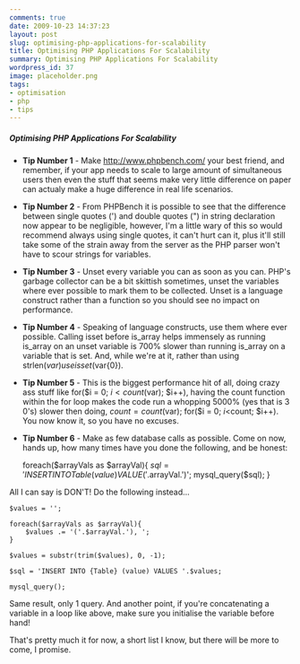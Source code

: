 ```yaml
---
comments: true
date: 2009-10-23 14:37:23
layout: post
slug: optimising-php-applications-for-scalability
title: Optimising PHP Applications For Scalability
summary: Optimising PHP Applications For Scalability
wordpress_id: 37
image: placeholder.png
tags:
- optimisation
- php
- tips
---
```


#####  Optimising PHP Applications For Scalability

- **Tip Number 1** - Make http://www.phpbench.com/ your best friend, and remember, if your app needs to scale to large amount of simultaneous users then even the stuff that seems make very little difference on paper can actualy make a huge difference in real life scenarios.
- **Tip Number 2** - From PHPBench it is possible to see that the difference between single quotes (') and double quotes (") in string declaration now appear to be negligible, however, I'm a little wary of this so would recommend always using single quotes, it can't hurt can it, plus it'll still take some of the strain away from the server as the PHP parser won't have to scour strings for variables.
- **Tip Number 3** - Unset every variable you can as soon as you can. PHP's garbage collector can be a bit skittish sometimes, unset the variables where ever possible to mark them to be collected. Unset is a language construct rather than a function so you should see no impact on performance.
- **Tip Number 4** - Speaking of language constructs, use them where ever possible. Calling isset before is_array helps immensely as running is_array on an unset variable is 700% slower than running is_array on a variable that is set. And, while we're at it, rather than using strlen($var) use isset($var{0}).
- **Tip Number 5** - This is the biggest performance hit of all, doing crazy ass stuff like for($i = 0; $i<count($var); $i++), having the count function within the for loop makes the code run a whopping 5000% (yes that is 3 0's) slower then doing, $count = count($var); for($i = 0; $i<$count; $i++). You now know it, so you have no excuses.
- **Tip Number 6** - Make as few database calls as possible. Come on now, hands up, how many times have you done the following, and be honest:

    foreach($arrayVals as $arrayVal){
        $sql = 'INSERT INTO {Table} (value) VALUE ('.$arrayVal.')';
        mysql_query($sql);
    }

All I can say is DON'T! Do the following instead...

    $values = '';

    foreach($arrayVals as $arrayVal){
        $values .= '('.$arrayVal.'), ';
    }

    $values = substr(trim($values), 0, -1);

    $sql = 'INSERT INTO {Table} (value) VALUES '.$values;

    mysql_query();

Same result, only 1 query. And another point, if you're concatenating a variable in a loop like above, make sure you initialise the variable before hand!

That's pretty much it for now, a short list I know, but there will be more to come, I promise.
